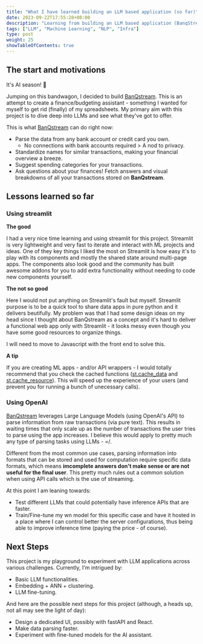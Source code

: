 ```yaml
---
title: "What I have learned building an LLM based application (so far)"
date: 2023-09-22T17:55:28+08:00
description: "Learning from building an LLM based application (BanqStream)."
tags: ["LLM", "Machine Learning", "NLP", "Infra"]
type: post
weight: 25
showTableOfContents: true
---
```


## The start and motivations

It's AI season! 🚀

Jumping on this bandwagon, I decided to build [BanQstream](www.banqstream.com). This is an attempt to create a finance/budgeting assistant - something I wanted for myself to get rid (finally) of my spreadsheets. My primary aim with this project is to dive deep into LLMs and see what they've got to offer.

This is what [BanQstream](www.banqstream.com) can do right now:

- Parse the data from any bank account or credit card you own.
  - No connections with bank accounts required > A nod to privacy.
- Standardize names for similar transactions, making your financial overview a breeze.
- Suggest spending categories for your transactions.
- Ask questions about your finances! Fetch answers and visual breakdowns of all your transactions stored on **BanQstream**.

## Lessons learned so far

### Using streamlit

**The good**

I had a very nice time learning and using streamlit for this project. Streamlit is very lightweight and very fast to iterate and interact with ML projects and ideas. One of they key things I liked the most on Streamlit is how easy it's to play with its components and mostly the shared state around multi-page apps. The components also look good and the community has built awesome addons for you to add extra functionality without needing to code new components yourself.

**The not so good**

Here I would not put anything on Streamlit's fault but myself. Streamlit purpose is to be a quick tool to share data apps in pure python and it delivers beutifully. My problem was that I had some design ideas on my head since I thought about BanQstream as a concept and it's hard to deliver a functional web app only with Streamlit - it looks messy even though you have some good resources to organize things.

I will need to move to Javascript with the front end to solve this.

**A tip**

If you are creating ML apps - and/or API wrappers - I would totally recommend that you check the cached functions ([st.cache_data](https://docs.streamlit.io/library/api-reference/performance/st.cache_data) and [st.cache_resource](https://docs.streamlit.io/library/api-reference/performance/st.cache_resource)). This will speed up the experience of your users (and prevent you for running a bunch of unecessary calls).

### Using OpenAI

[BanQstream](www.banqstream.com) leverages Large Language Models (using OpenAI's API) to parse information from raw transactions (via pure text). This results in waiting times that only scale up as the number of transactions the user tries to parse using the app increases. I believe this would apply to pretty much any type of parsing tasks using LLMs - =/.

Different from the most common use cases, parsing information into formats that can be stored and used for computation require specific data formats, which means **imcomplete answers don't make sense or are not useful for the final user**. This pretty much rules out a common solution when using API calls which is the use of streaming.

At this point I am leaning towards:

- Test different LLMs that could potentially have inference APIs that are faster.
- Train/Fine-tune my wn model for this specific case and have it hosted in a place where I can control better the server configurations, thus being able to improve inference time (paying the price - of course).

## Next Steps

This project is my playground to experiment with LLM applications across various challenges. Currently, I'm intrigued by:

- Basic LLM functionalities.
- Embedding + ANN + clustering.
- LLM fine-tuning.

And here are the possible next steps for this project (although, a heads up, not all may see the light of day):

- Design a dedicated UI, possibly with fastAPI and React.
- Make data parsing faster.
- Experiment with fine-tuned models for the AI assistant.
